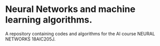 # Neural Networks and machine learning algorithms.
A repository containing codes and algorithms for the AI course NEURAL NETWORKS 18AIC205J.
